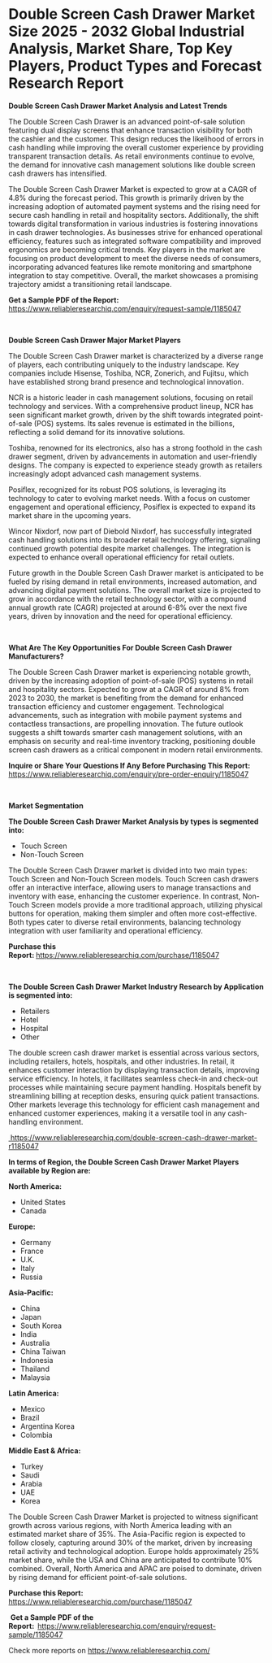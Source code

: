 <p><h1>Double Screen Cash Drawer Market Size 2025 - 2032 Global Industrial Analysis, Market Share, Top Key Players, Product Types and Forecast Research Report</h1></p><p><strong>Double Screen Cash Drawer Market Analysis and Latest Trends</strong></p>
<p><p>The Double Screen Cash Drawer is an advanced point-of-sale solution featuring dual display screens that enhance transaction visibility for both the cashier and the customer. This design reduces the likelihood of errors in cash handling while improving the overall customer experience by providing transparent transaction details. As retail environments continue to evolve, the demand for innovative cash management solutions like double screen cash drawers has intensified.</p><p>The Double Screen Cash Drawer Market is expected to grow at a CAGR of 4.8% during the forecast period. This growth is primarily driven by the increasing adoption of automated payment systems and the rising need for secure cash handling in retail and hospitality sectors. Additionally, the shift towards digital transformation in various industries is fostering innovations in cash drawer technologies. As businesses strive for enhanced operational efficiency, features such as integrated software compatibility and improved ergonomics are becoming critical trends. Key players in the market are focusing on product development to meet the diverse needs of consumers, incorporating advanced features like remote monitoring and smartphone integration to stay competitive. Overall, the market showcases a promising trajectory amidst a transitioning retail landscape.</p></p>
<p><strong>Get a Sample PDF of the Report:&nbsp;</strong> <a href="https://www.reliableresearchiq.com/enquiry/request-sample/1185047?utm_campaign=1137&utm_medium=2&utm_source=Github&utm_content=ia&utm_term=11012025&utm_id=double-screen-cash-drawer">https://www.reliableresearchiq.com/enquiry/request-sample/1185047</a></p>
<p>&nbsp;</p>
<p><strong>Double Screen Cash Drawer Major Market Players</strong></p>
<p><p>The Double Screen Cash Drawer market is characterized by a diverse range of players, each contributing uniquely to the industry landscape. Key companies include Hisense, Toshiba, NCR, Zonerich, and Fujitsu, which have established strong brand presence and technological innovation.</p><p>NCR is a historic leader in cash management solutions, focusing on retail technology and services. With a comprehensive product lineup, NCR has seen significant market growth, driven by the shift towards integrated point-of-sale (POS) systems. Its sales revenue is estimated in the billions, reflecting a solid demand for its innovative solutions.</p><p>Toshiba, renowned for its electronics, also has a strong foothold in the cash drawer segment, driven by advancements in automation and user-friendly designs. The company is expected to experience steady growth as retailers increasingly adopt advanced cash management systems.</p><p>Posiflex, recognized for its robust POS solutions, is leveraging its technology to cater to evolving market needs. With a focus on customer engagement and operational efficiency, Posiflex is expected to expand its market share in the upcoming years.</p><p>Wincor Nixdorf, now part of Diebold Nixdorf, has successfully integrated cash handling solutions into its broader retail technology offering, signaling continued growth potential despite market challenges. The integration is expected to enhance overall operational efficiency for retail outlets.</p><p>Future growth in the Double Screen Cash Drawer market is anticipated to be fueled by rising demand in retail environments, increased automation, and advancing digital payment solutions. The overall market size is projected to grow in accordance with the retail technology sector, with a compound annual growth rate (CAGR) projected at around 6-8% over the next five years, driven by innovation and the need for operational efficiency.</p></p>
<p>&nbsp;</p>
<p><strong>What Are The Key Opportunities For Double Screen Cash Drawer Manufacturers?</strong></p>
<p><p>The Double Screen Cash Drawer market is experiencing notable growth, driven by the increasing adoption of point-of-sale (POS) systems in retail and hospitality sectors. Expected to grow at a CAGR of around 8% from 2023 to 2030, the market is benefiting from the demand for enhanced transaction efficiency and customer engagement. Technological advancements, such as integration with mobile payment systems and contactless transactions, are propelling innovation. The future outlook suggests a shift towards smarter cash management solutions, with an emphasis on security and real-time inventory tracking, positioning double screen cash drawers as a critical component in modern retail environments.</p></p>
<p><strong>Inquire or Share Your Questions If Any Before Purchasing This Report:</strong> <a href="https://www.reliableresearchiq.com/enquiry/pre-order-enquiry/1185047?utm_campaign=1137&utm_medium=2&utm_source=Github&utm_content=ia&utm_term=11012025&utm_id=double-screen-cash-drawer">https://www.reliableresearchiq.com/enquiry/pre-order-enquiry/1185047</a></p>
<p>&nbsp;</p>
<p><strong>Market Segmentation</strong></p>
<p><strong>The Double Screen Cash Drawer Market Analysis by types is segmented into:</strong></p>
<p><ul><li>Touch Screen</li><li>Non-Touch Screen</li></ul></p>
<p><p>The Double Screen Cash Drawer market is divided into two main types: Touch Screen and Non-Touch Screen models. Touch Screen cash drawers offer an interactive interface, allowing users to manage transactions and inventory with ease, enhancing the customer experience. In contrast, Non-Touch Screen models provide a more traditional approach, utilizing physical buttons for operation, making them simpler and often more cost-effective. Both types cater to diverse retail environments, balancing technology integration with user familiarity and operational efficiency.</p></p>
<p><strong>Purchase this Report:&nbsp;</strong><a href="https://www.reliableresearchiq.com/purchase/1185047?utm_campaign=1137&utm_medium=2&utm_source=Github&utm_content=ia&utm_term=11012025&utm_id=double-screen-cash-drawer">https://www.reliableresearchiq.com/purchase/1185047</a></p>
<p>&nbsp;</p>
<p><strong>The Double Screen Cash Drawer Market Industry Research by Application is segmented into:</strong></p>
<p><ul><li>Retailers</li><li>Hotel</li><li>Hospital</li><li>Other</li></ul></p>
<p><p>The double screen cash drawer market is essential across various sectors, including retailers, hotels, hospitals, and other industries. In retail, it enhances customer interaction by displaying transaction details, improving service efficiency. In hotels, it facilitates seamless check-in and check-out processes while maintaining secure payment handling. Hospitals benefit by streamlining billing at reception desks, ensuring quick patient transactions. Other markets leverage this technology for efficient cash management and enhanced customer experiences, making it a versatile tool in any cash-handling environment.</p></p>
<p><a href="https://www.reliableresearchiq.com/double-screen-cash-drawer-market-r1185047?utm_campaign=1137&utm_medium=2&utm_source=Github&utm_content=ia&utm_term=11012025&utm_id=double-screen-cash-drawer">&nbsp;https://www.reliableresearchiq.com/double-screen-cash-drawer-market-r1185047</a></p>
<p><strong>In terms of Region, the Double Screen Cash Drawer Market Players available by Region are:</strong></p>
<p>
    <p> <strong> North America: </strong>
        <ul>
            <li>United States</li>
            <li>Canada</li>
        </ul>
        </p> 
    <p> <strong> Europe: </strong>
        <ul>
            <li>Germany</li>
            <li>France</li>
            <li>U.K.</li>
            <li>Italy</li>
            <li>Russia</li>
        </ul>
        </p> 
    <p> <strong> Asia-Pacific: </strong>
        <ul>
            <li>China</li>
            <li>Japan</li>
            <li>South Korea</li>
            <li>India</li>
            <li>Australia</li>
            <li>China Taiwan</li>
            <li>Indonesia</li>
            <li>Thailand</li>
            <li>Malaysia</li>
        </ul>
        </p> 
    <p> <strong> Latin America: </strong>
        <ul>
            <li>Mexico</li>
            <li>Brazil</li>
            <li>Argentina Korea</li>
            <li>Colombia</li>
        </ul>
        </p> 
    <p> <strong> Middle East & Africa: </strong>
        <ul>
            <li>Turkey</li>
            <li>Saudi</li>
            <li>Arabia</li>
            <li>UAE</li>
            <li>Korea</li>
        </ul>
    </p>
    </p>
<p><p>The Double Screen Cash Drawer Market is projected to witness significant growth across various regions, with North America leading with an estimated market share of 35%. The Asia-Pacific region is expected to follow closely, capturing around 30% of the market, driven by increasing retail activity and technological adoption. Europe holds approximately 25% market share, while the USA and China are anticipated to contribute 10% combined. Overall, North America and APAC are poised to dominate, driven by rising demand for efficient point-of-sale solutions.</p></p>
<p><strong>Purchase this Report: </strong><a href="https://www.reliableresearchiq.com/purchase/1185047?utm_campaign=1137&utm_medium=2&utm_source=Github&utm_content=ia&utm_term=11012025&utm_id=double-screen-cash-drawer">https://www.reliableresearchiq.com/purchase/1185047</a></p>
<p>&nbsp;<strong>Get a Sample PDF of the Report:&nbsp;&nbsp;</strong><a href="https://www.reliableresearchiq.com/enquiry/request-sample/1185047?utm_campaign=1137&utm_medium=2&utm_source=Github&utm_content=ia&utm_term=11012025&utm_id=double-screen-cash-drawer">https://www.reliableresearchiq.com/enquiry/request-sample/1185047</a></p>
<p><strong></strong></p>
<p>Check more reports on <a href="https://www.reliableresearchiq.com/?utm_campaign=1137&utm_medium=2&utm_source=Github&utm_content=ia&utm_term=11012025&utm_id=double-screen-cash-drawer">https://www.reliableresearchiq.com/</a></p>